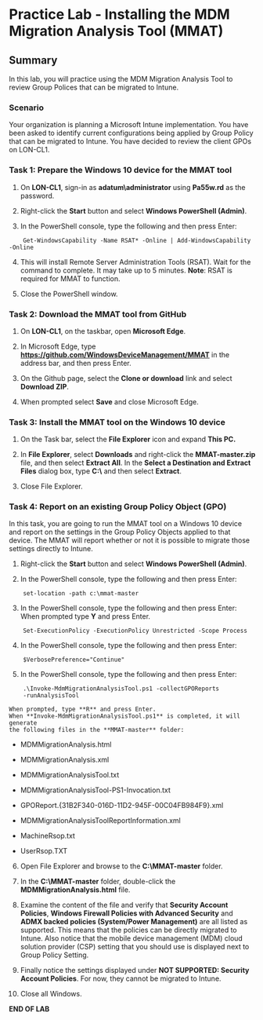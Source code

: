 # Practice Lab - Installing the MDM Migration Analysis Tool (MMAT)

## Summary

In this lab, you will practice using the MDM Migration Analysis Tool to review Group Polices that can be migrated to Intune.

### Scenario

Your organization is planning a Microsoft Intune implementation. You have been asked to identify current configurations being applied by Group Policy that can be migrated to Intune. You have decided to review the client GPOs on LON-CL1.

### Task 1: Prepare the Windows 10 device for the MMAT tool

1.  On **LON-CL1**, sign-in as **adatum\\administrator** using **Pa55w.rd** as
    the password.

2.  Right-click the **Start** button and select **Windows PowerShell (Admin)**.

3.  In the PowerShell console, type the following and then press Enter:
```
    Get-WindowsCapability -Name RSAT* -Online | Add-WindowsCapability -Online

```
4.  This will install Remote Server Administration Tools (RSAT). Wait for the
    command to complete. It may take up to 5 minutes. **Note**: RSAT is required
    for MMAT to function.

5.  Close the PowerShell window.

### Task 2: Download the MMAT tool from GitHub

1.  On **LON-CL1**, on the taskbar, open **Microsoft Edge**.

2.  In Microsoft Edge, type **https://github.com/WindowsDeviceManagement/MMAT**
    in the address bar, and then press Enter.

3.  On the Github page, select the **Clone or download** link and select
    **Download ZIP**.

4.  When prompted select **Save** and close Microsoft Edge.

### Task 3: Install the MMAT tool on the Windows 10 device

1.  On the Task bar, select the **File Explorer** icon and expand **This PC.**

2.  In **File Explorer**, select **Downloads** and right-click the
    **MMAT-master.zip** file, and then select **Extract All**. In the **Select a
    Destination and Extract Files** dialog box, type **C:\\** and then select
    **Extract**.

3.  Close File Explorer.

### Task 4: Report on an existing Group Policy Object (GPO)

In this task, you are going to run the MMAT tool on a Windows 10 device and
report on the settings in the Group Policy Objects applied to that device. The
MMAT will report whether or not it is possible to migrate those settings
directly to Intune.

1.  Right-click the **Start** button and select **Windows PowerShell (Admin)**.

2.  In the PowerShell console, type the following and then press Enter:
```
    set-location -path c:\mmat-master

```
3.  In the PowerShell console, type the following and then press Enter:
    When prompted type **Y** and press Enter.
```
    Set-ExecutionPolicy -ExecutionPolicy Unrestricted -Scope Process

```
4.  In the PowerShell console, type the following and then press Enter:
```
    $VerbosePreference="Continue"

```
5.  In the PowerShell console, type the following and then press Enter:
```
    .\Invoke-MdmMigrationAnalysisTool.ps1 -collectGPOReports
    -runAnalysisTool

```    
    When prompted, type **R** and press Enter.  
    When **Invoke-MdmMigrationAnalysisTool.ps1** is completed, it will generate
    the following files in the **MMAT-master** folder:

-   MDMMigrationAnalysis.html

-   MDMMigrationAnalysis.xml

-   MDMMigrationAnalysisTool.txt

-   MDMMigrationAnalysisTool-PS1-Invocation.txt

-   GPOReport.{31B2F340-016D-11D2-945F-00C04FB984F9}.xml

-   MDMMigrationAnalysisToolReportInformation.xml

-   MachineRsop.txt

-   UserRsop.TXT

6.  Open File Explorer and browse to the **C:\\MMAT-master** folder.

7.  In the **C:\\MMAT-master** folder, double-click the
    **MDMMigrationAnalysis.html** file.

8.  Examine the content of the file and verify that **Security Account
    Policies**, **Windows Firewall Policies with Advanced Security** and **ADMX
    backed policies (System/Power Management)** are all listed as supported.
    This means that the policies can be directly migrated to Intune. Also notice
    that the mobile device management (MDM) cloud solution provider (CSP)
    setting that you should use is displayed next to Group Policy Setting.

9.  Finally notice the settings displayed under **NOT SUPPORTED: Security
    Account Policies**. For now, they cannot be migrated to Intune.

10.  Close all Windows.

**END OF LAB**